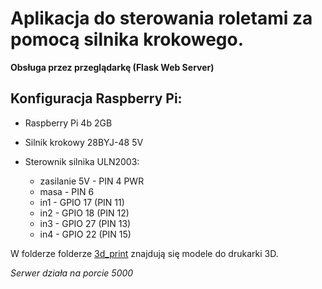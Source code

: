 # Aplikacja do sterowania roletami za pomocą silnika krokowego.
**Obsługa przez przeglądarkę (Flask Web Server)**

## Konfiguracja Raspberry Pi:

- Raspberry Pi 4b 2GB

- Silnik krokowy 28BYJ-48 5V

- Sterownik silnika ULN2003:
  - zasilanie 5V - PIN 4 PWR
  - masa - PIN 6
  - in1 - GPIO 17 (PIN 11)
  - in2 - GPIO 18 (PIN 12)
  - in3 - GPIO 27 (PIN 13)
  - in4 - GPIO 22 (PIN 15)

W folderze folderze [3d_print](3d_print) znajdują się modele do drukarki 3D.

_Serwer działa na porcie 5000_
